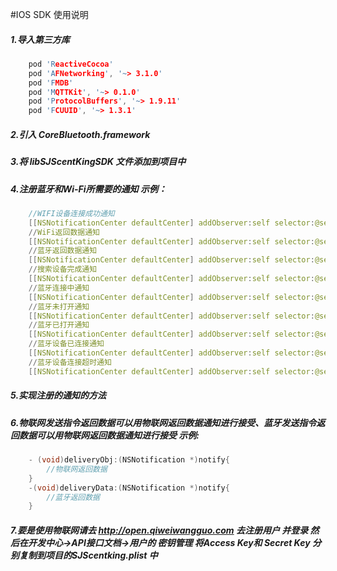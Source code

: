 #IOS SDK 使用说明

##### 1.导入第三方库
```c
    pod 'ReactiveCocoa'
    pod 'AFNetworking', '~> 3.1.0'
    pod 'FMDB'
    pod 'MQTTKit', '~> 0.1.0'
    pod 'ProtocolBuffers', '~> 1.9.11'
    pod 'FCUUID', '~> 1.3.1'
```
##### 2.引入 CoreBluetooth.framework 
##### 3.将 libSJScentKingSDK 文件添加到项目中
##### 4.注册蓝牙和Wi-Fi所需要的通知 示例：

```c
    //WIFI设备连接成功通知
    [[NSNotificationCenter defaultCenter] addObserver:self selector:@selector(connectWiFiSucess:) name:ConnectWiFiSucess object:nil];
    //WiFi返回数据通知
    [[NSNotificationCenter defaultCenter] addObserver:self selector:@selector(deliveryObj:) name:WiFiDeliveryDataNotify object:nil];
    //蓝牙返回数据通知
    [[NSNotificationCenter defaultCenter] addObserver:self selector:@selector(deliveryData:) name:BluetoothDeliveryDataNotify object:nil];
    //搜索设备完成通知
    [[NSNotificationCenter defaultCenter] addObserver:self selector:@selector(searchBluetoothDevicesComplete:) name:SearchBluetoothDevicesComplete object:nil];
    //蓝牙连接中通知
    [[NSNotificationCenter defaultCenter] addObserver:self selector:@selector(onStartConnectToBluetooth:) name:OnStartConnectToBluetooth object:nil];
    //蓝牙未打开通知
    [[NSNotificationCenter defaultCenter] addObserver:self selector:@selector(onCallbackBluetoothPowerOff:) name:OnCallbackBluetoothPowerOff object:nil];
    //蓝牙已打开通知
    [[NSNotificationCenter defaultCenter] addObserver:self selector:@selector(bluetoothPowerOn:) name:kBluetoothPowerOnNotify object:nil];
    //蓝牙设备已连接通知
    [[NSNotificationCenter defaultCenter] addObserver:self selector:@selector(onCallbackConnectToBluetoothSuccessfully:) name:OnCallbackConnectToBluetoothSuccessfully object:nil];
    //蓝牙设备连接超时通知
    [[NSNotificationCenter defaultCenter] addObserver:self selector:@selector(onCallbackConnectToBluetoothTimeout:) name:OnCallbackConnectToBluetoothTimeout object:nil];
```

##### 5.实现注册的通知的方法
##### 6.物联网发送指令返回数据可以用物联网返回数据通知进行接受、蓝牙发送指令返回数据可以用物联网返回数据通知进行接受 示例:
```c
    - (void)deliveryObj:(NSNotification *)notify{
        //物联网返回数据
    }
    -(void)deliveryData:(NSNotification *)notify{
        //蓝牙返回数据
    }
```
##### 7.要是使用物联网请去 http://open.qiweiwangguo.com 去注册用户 并登录 然后在开发中心->API接口文档->用户的 密钥管理 将Access Key和 Secret Key 分别复制到项目的SJScentking.plist  中
